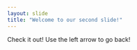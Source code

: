 ```yaml
---
layout: slide
title: "Welcome to our second slide!"
---
```

Check it out!
Use the left arrow to go back!
